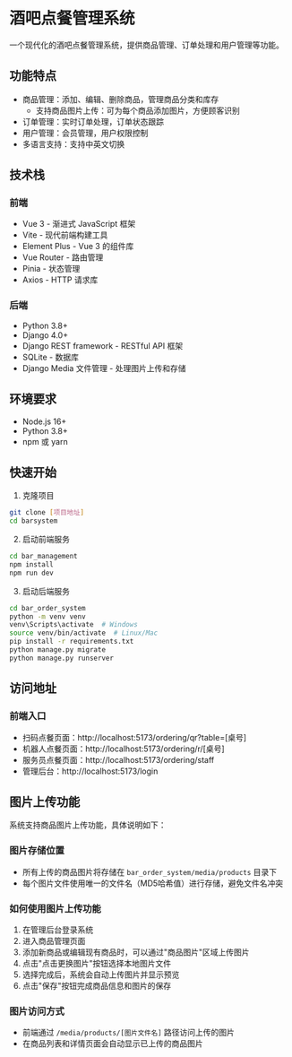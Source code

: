 # 酒吧点餐管理系统

一个现代化的酒吧点餐管理系统，提供商品管理、订单处理和用户管理等功能。

## 功能特点

- 商品管理：添加、编辑、删除商品，管理商品分类和库存
  - 支持商品图片上传：可为每个商品添加图片，方便顾客识别
- 订单管理：实时订单处理，订单状态跟踪
- 用户管理：会员管理，用户权限控制
- 多语言支持：支持中英文切换

## 技术栈

### 前端
- Vue 3 - 渐进式 JavaScript 框架
- Vite - 现代前端构建工具
- Element Plus - Vue 3 的组件库
- Vue Router - 路由管理
- Pinia - 状态管理
- Axios - HTTP 请求库

### 后端
- Python 3.8+
- Django 4.0+
- Django REST framework - RESTful API 框架
- SQLite - 数据库
- Django Media 文件管理 - 处理图片上传和存储

## 环境要求

- Node.js 16+
- Python 3.8+
- npm 或 yarn

## 快速开始

1. 克隆项目
```bash
git clone [项目地址]
cd barsystem
```

2. 启动前端服务
```bash
cd bar_management
npm install
npm run dev
```

3. 启动后端服务
```bash
cd bar_order_system
python -m venv venv
venv\Scripts\activate  # Windows
source venv/bin/activate  # Linux/Mac
pip install -r requirements.txt
python manage.py migrate
python manage.py runserver
```

## 访问地址

### 前端入口
- 扫码点餐页面：http://localhost:5173/ordering/qr?table=[桌号]
- 机器人点餐页面：http://localhost:5173/ordering/r/[桌号]
- 服务员点餐页面：http://localhost:5173/ordering/staff
- 管理后台：http://localhost:5173/login

## 图片上传功能

系统支持商品图片上传功能，具体说明如下：

### 图片存储位置
- 所有上传的商品图片将存储在 `bar_order_system/media/products` 目录下
- 每个图片文件使用唯一的文件名（MD5哈希值）进行存储，避免文件名冲突

### 如何使用图片上传功能
1. 在管理后台登录系统
2. 进入商品管理页面
3. 添加新商品或编辑现有商品时，可以通过"商品图片"区域上传图片
4. 点击"点击更换图片"按钮选择本地图片文件
5. 选择完成后，系统会自动上传图片并显示预览
6. 点击"保存"按钮完成商品信息和图片的保存

### 图片访问方式
- 前端通过 `/media/products/[图片文件名]` 路径访问上传的图片
- 在商品列表和详情页面会自动显示已上传的商品图片

